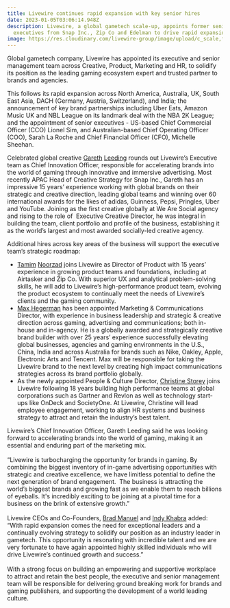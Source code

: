 ```yaml
---
title: Livewire continues rapid expansion with key senior hires
date: 2023-01-05T03:06:14.948Z
description: Livewire, a global gametech scale-up, appoints former senior
  executives from Snap Inc., Zip Co and Edelman to drive rapid expansion.
image: https://res.cloudinary.com/livewire-group/image/upload/c_scale,f_auto,q_auto/v1674082082/Gareth_Leeding_Livewire_Chief_Innovation_Officer_okxzyz.jpg
---
```

Global gametech company, Livewire has appointed its executive and senior management team across Creative, Product, Marketing and HR, to solidify its position as the leading gaming ecosystem expert and trusted partner to brands and agencies.   

This follows its rapid expansion across North America, Australia, UK, South East Asia, DACH (Germany, Austria, Switzerland), and India; the announcement of key brand partnerships including Uber Eats, Amazon Music UK and NBL League on its landmark deal with the NBA 2K League; and the appointment of senior executives - US-based Chief Commercial Officer (CCO) Lionel Sim, and Australian-based Chief Operating Officer (COO), Sarah La Roche and Chief Financial Officer (CFO), Michelle Sheehan.  

Celebrated global creative [Gareth](https://www.linkedin.com/in/gleeding/) [Leeding](https://www.linkedin.com/in/gleeding/) rounds out Livewire’s Executive team as Chief Innovation Officer, responsible for accelerating brands into the world of gaming through innovative and immersive advertising. Most recently APAC Head of Creative Strategy for Snap Inc., Gareth has an impressive 15 years’ experience working with global brands on their strategic and creative direction, leading global teams and winning over 60 international awards for the likes of adidas, Guinness, Pepsi, Pringles, Uber and YouTube. Joining as the first creative globally at We Are Social agency and rising to the role of  Executive Creative Director, he was integral in building the team, client portfolio and profile of the business, establishing it as the world’s largest and most awarded socially-led creative agency. 

Additional hires across key areas of the business will support the executive team’s strategic roadmap: 

* [Tamim](https://www.linkedin.com/in/tamim-n/) [Noorzad](https://www.linkedin.com/in/tamim-n/) joins Livewire as Director of Product with 15 years’ experience in growing product teams and foundations, including at Airtasker and Zip Co. With superior UX and analytical problem-solving skills, he will add to Livewire’s high-performance product team, evolving the product ecosystem to continually meet the needs of Livewire’s clients and the gaming community. 
* [Max Hegerman](https://www.linkedin.com/in/max-hegerman-70360a5/) has been appointed Marketing & Communications Director, with experience in business leadership and strategic & creative direction across gaming, advertising and communications; both in-house and in-agency. He is a globally awarded and strategically creative brand builder with over 25 years’ experience successfully elevating global businesses, agencies and gaming environments in the U.S., China, India and across Australia for brands such as Nike, Oakley, Apple, Electronic Arts and Tencent. Max will be responsible for taking the Livewire brand to the next level by creating high impact communications strategies across its brand portfolio globally. 
* As the newly appointed People & Culture Director, [Christine Storey](https://www.linkedin.com/in/christine-storey-aa774870/) joins Livewire following 18 years building high performance teams at global corporations such as Gartner and Revlon as well as technology start-ups like OnDeck and SocietyOne. At Livewire, Christine will lead employee engagement, working to align HR systems and business strategy to attract and retain the industry’s best talent.  

Livewire’s Chief Innovation Officer, Gareth Leeding said he was looking forward to accelerating brands into the world of gaming, making it an essential and enduring part of the marketing mix. \
 \
“Livewire is turbocharging the opportunity for brands in gaming. By combining the biggest inventory of in-game advertising opportunities with strategic and creative excellence, we have limitless potential to define the next generation of brand engagement.  The business is attracting the world’s biggest brands and growing fast as we enable them to reach billions of eyeballs. It's incredibly exciting to be joining at a pivotal time for a business on the brink of extensive growth.” \
 \
Livewire CEOs and Co-Founders, [Brad Manuel](https://www.linkedin.com/in/bradjmanuel/) and [Indy Khabra](https://www.linkedin.com/in/indykhabra/) added: “With rapid expansion comes the need for exceptional leaders and a continually evolving strategy to solidify our position as an industry leader in gametech. This opportunity is resonating with incredible talent and we are very fortunate to have again appointed highly skilled individuals who will drive Livewire’s continued growth and success.” \
 \
With a strong focus on building an empowering and supportive workplace to attract and retain the best people, the executive and senior management team will be responsible for delivering ground breaking work for brands and gaming publishers, and supporting the development of a world leading culture.  

<!--EndFragment-->